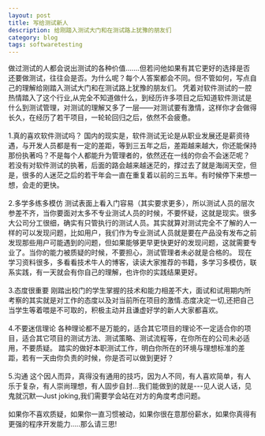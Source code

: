 ```yaml
---
layout: post
title: 写给测试新人
description: 给刚踏入测试大门和在测试路上犹豫的朋友们
category: blog
tags: softwaretesting
---
```


做过测试的人都会说出测试的各种价值.......但若问他如果有其它更好的选择是否还要做测试，往往会是否。为什么呢？每个人答案都会不同。但不管如何，写点自己的理解给刚踏入测试大门和在测试路上犹豫的朋友们。
凭着对软件测试的一腔热情踏入了这个行业,从完全不知道做什么，到经历许多项目之后知道软件测试是什么到测试管理，对测试的理解又多了一层——对测试要有激情，这样你才会做得长久，在经历了若干项目，一轮轮回归之后，依然不会疲惫。<br/>
<br/>1.真的喜欢软件测试吗？
国内的现实是，软件测试无论是从职业发展还是薪资待遇，与开发人员都是有一定的差距，等到三五年之后，差距越来越大，你还能保持那份执著吗？不是每个人都能升为管理者的，依然还在一线的你会不会迷茫呢？ 若没有对软件测试的执著，后面的路会越来越迷茫的，撑过去了就是海阔天空，但是，很多的人迷茫之后的若干年会一直在重复着以前的三五年。有时候停下来想一想，会走的更快。<br/>
<br/>2.多学多练多模仿
测试表面上看入门容易（其实要求更多），所以测试人员的层次参差不齐，当你要面对太多不专业测试人员的时候，不要怀疑，这就是现实。很多大公司分工很细，确实有只管执行的测试人员。其实就算对测试完全不了解的人一样的可以发现问题，比如用户，我们作为专业测试人员就是要在产品没有发布之前发现那些用户可能遇到的问题，但如果能够更早更快更好的发现问题，这就需要专业了。当你的能力被质疑的时候，不要担心，测试管理者未必就是合格的。 现在学习资料很多，多看看技术牛人的博客，读读大家推荐的书籍，多学习多模仿，联系实践，有一天就会有你自己的理解，也许你的实践结果更好。<br/>
<br/>3.态度很重要
刚踏出校门的学生掌握的技术和能力相差不大，面试和试用期内所考察的其实就是对工作的态度以及对当前所在项目的激情.态度决定一切,还把自己当学生等着喂是不可取的，积极主动并且谦虚好学的新人大家都喜欢。<br/>
<br/>4.不要迷信理论
各种理论都不是万能的，适合其它项目的理论不一定适合你的项目，适合其它项目的测试方法、测试策略、测试流程等，在你所在的公司未必适用，不要质疑。 踏实的做好本职测试工作，明白你所在的环境与理想标准的差距，若有一天由你负责的时候，你是否可以做到更好？<br/>
<br/>5.沟通
这个因人而异，真得没有通用的技巧，因为人不同，有人喜欢简单，有人乐于复杂，有人崇尚理想，有人固步自封...我们能做到的就是---见人说人话，见鬼就沉默—Just joking,我们需要学会站在对方的角度考虑问题。<br/>
<br/>如果你不喜欢质疑，如果你一直习惯被动，如果你很在意那份薪水，如果你真得有更强的程序开发能力.....那么请三思!


[Angelia]:    http://angeliaw.github.com  "Angelia"

